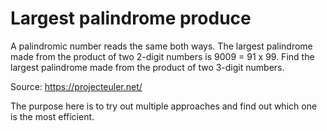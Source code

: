 # Largest palindrome produce

A palindromic number reads the same both ways. The largest palindrome made from the product of two 2-digit numbers is 9009 = 91 x 99.
Find the largest palindrome made from the product of two 3-digit numbers.

Source: https://projecteuler.net/

The purpose here is to try out multiple approaches and find out which one is the most efficient.
